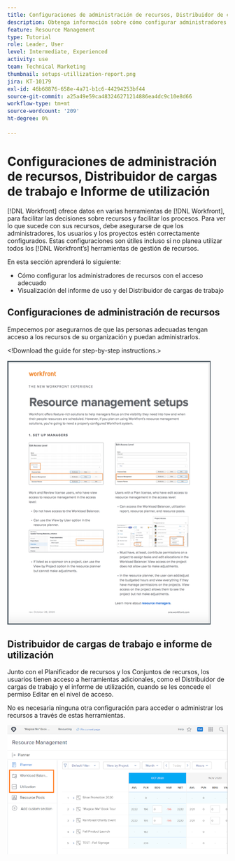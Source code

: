 ```yaml
---
title: Configuraciones de administración de recursos, Distribuidor de cargas de trabajo y Utilizat... (los títulos no deben tener más de 60 caracteres)
description: Obtenga información sobre cómo configurar administradores de recursos con el acceso adecuado y cómo ver el informe de uso y el equilibrador de carga de trabajo.
feature: Resource Management
type: Tutorial
role: Leader, User
level: Intermediate, Experienced
activity: use
team: Technical Marketing
thumbnail: setups-utillization-report.png
jira: KT-10179
exl-id: 46b68876-658e-4a71-b1c6-44294253bf44
source-git-commit: a25a49e59ca483246271214886ea4dc9c10e8d66
workflow-type: tm+mt
source-wordcount: '209'
ht-degree: 0%

---
```


# Configuraciones de administración de recursos, Distribuidor de cargas de trabajo e Informe de utilización

[!DNL Workfront] ofrece datos en varias herramientas de [!DNL Workfront], para facilitar las decisiones sobre recursos y facilitar los procesos. Para ver lo que sucede con sus recursos, debe asegurarse de que los administradores, los usuarios y los proyectos estén correctamente configurados. Estas configuraciones son útiles incluso si no planea utilizar todos los [!DNL Workfront’s] herramientas de gestión de recursos.

En esta sección aprenderá lo siguiente:

* Cómo configurar los administradores de recursos con el acceso adecuado
* Visualización del informe de uso y del Distribuidor de cargas de trabajo

## Configuraciones de administración de recursos

Empecemos por asegurarnos de que las personas adecuadas tengan acceso a los recursos de su organización y puedan administrarlos.

&lt;!Download the guide for step-by-step instructions.&gt;

![La administración de recursos configura un buscapersonas](assets/rm_setup01.png)


## Distribuidor de cargas de trabajo e informe de utilización

Junto con el Planificador de recursos y los Conjuntos de recursos, los usuarios tienen acceso a herramientas adicionales, como el Distribuidor de cargas de trabajo y el informe de utilización, cuando se les concede el permiso Editar en el nivel de acceso.

No es necesaria ninguna otra configuración para acceder o administrar los recursos a través de estas herramientas.

![Distribuidor de cargas de trabajo con informe de utilización](assets/rm_setup02.png)
